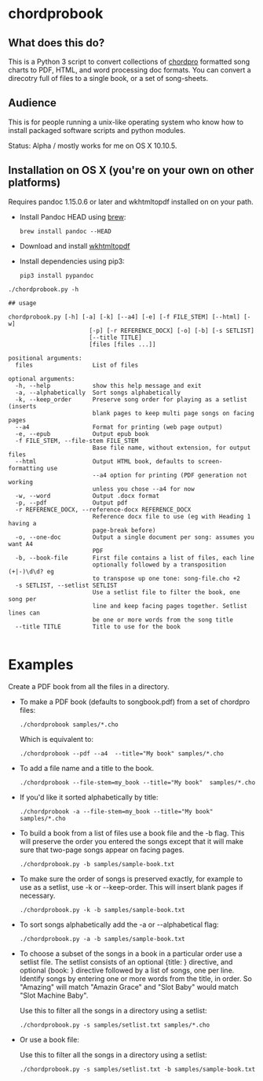 # chordprobook

## What does this do?

This is a Python 3 script to convert collections  of
[chordpro](http://blossomassociates.net/Music/chopro.html)
formatted song charts to PDF,
HTML, and word processing doc formats. You can convert a direcotry full of files to a single book, or a set of song-sheets. 

## Audience

This is for people running a unix-like operating system who know how
to install packaged software scripts and python modules.


Status: Alpha / mostly works for me  on OS X 10.10.5.


## Installation on OS X (you're on your own on other platforms)

Requires pandoc 1.15.0.6 or later  and wkhtmltopdf installed on on your path.

* Install Pandoc HEAD using [brew](http://brew.sh/):

    ```brew install pandoc --HEAD```
* Download and install [wkhtmltopdf](http://wkhtmltopdf.org/downloads.html)
* Install dependencies using pip3:

    ```pip3 install pypandoc```

```
./chordprobook.py -h

## usage

chordprobook.py [-h] [-a] [-k] [--a4] [-e] [-f FILE_STEM] [--html] [-w]
                       [-p] [-r REFERENCE_DOCX] [-o] [-b] [-s SETLIST]
                       [--title TITLE]
                       [files [files ...]]

positional arguments:
  files                 List of files

optional arguments:
  -h, --help            show this help message and exit
  -a, --alphabetically  Sort songs alphabetically
  -k, --keep_order      Preserve song order for playing as a setlist (inserts
                        blank pages to keep multi page songs on facing pages
  --a4                  Format for printing (web page output)
  -e, --epub            Output epub book
  -f FILE_STEM, --file-stem FILE_STEM
                        Base file name, without extension, for output files
  --html                Output HTML book, defaults to screen-formatting use
                        --a4 option for printing (PDF generation not working
                        unless you chose --a4 for now
  -w, --word            Output .docx format
  -p, --pdf             Output pdf
  -r REFERENCE_DOCX, --reference-docx REFERENCE_DOCX
                        Reference docx file to use (eg with Heading 1 having a
                        page-break before)
  -o, --one-doc         Output a single document per song: assumes you want A4
                        PDF
  -b, --book-file       First file contains a list of files, each line
                        optionally followed by a transposition (+|-)\d\d? eg
                        to transpose up one tone: song-file.cho +2
  -s SETLIST, --setlist SETLIST
                        Use a setlist file to filter the book, one song per
                        line and keep facing pages together. Setlist lines can
                        be one or more words from the song title
  --title TITLE         Title to use for the book


```

# Examples

Create a PDF book from all the files in a directory. 

* To make a PDF book (defaults to songbook.pdf) from a set of chordpro files:

   ```./chordprobook samples/*.cho```

    Which is equivalent to:

    ```./chordprobook --pdf --a4  --title="My book" samples/*.cho```

*  To add a file name and a title to the book.
 
    ```./chordprobook --file-stem=my_book --title="My book"  samples/*.cho```

*  If you'd like it sorted alphabetically by title:

    ```./chordprobook -a --file-stem=my_book --title="My book"  samples/*.cho```

*  To build a book from a list of files use a book file and the -b flag. This will preserve the order you entered the songs except that it will make sure that two-page songs appear on facing pages.
  
    ```./chordprobook.py -b samples/sample-book.txt```

* To make sure the order of songs is preserved exactly, for example to use as a setlist, use -k or --keep-order. This will insert blank pages if necessary.

    ```./chordprobook.py -k -b samples/sample-book.txt```

*  To sort songs alphabetically add the -a or --alphabetical flag:

    ```./chordprobook.py -a -b samples/sample-book.txt```
    
* To choose a subset of the songs in a book in a particular order use a setlist file. 
  The setlist consists of an optional {title: } directive, and optional {book: <path>} directive followed by a list of songs, one per line. Identify songs by entering one or more words from the title, in order. So "Amazing" will match "Amazin Grace" and "Slot Baby" would match "Slot Machine Baby".

   Use this to filter all the songs in a directory using a setlist:

    ```./chordprobook.py -s samples/setlist.txt samples/*.cho```
    
*  Or use a book file:

   Use this to filter all the songs in a directory using a setlist:

    ```./chordprobook.py -s samples/setlist.txt -b samples/sample-book.txt```

